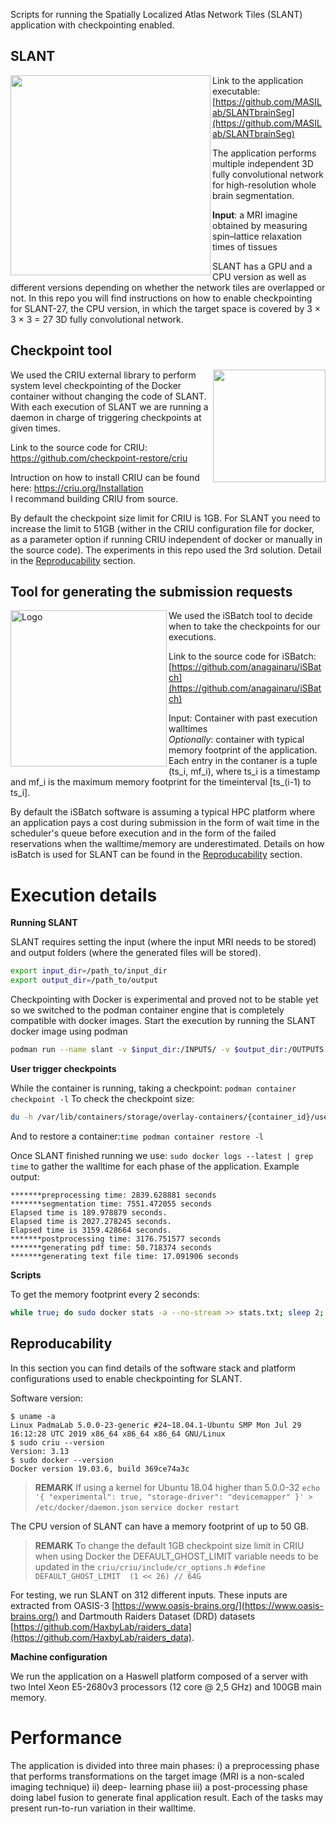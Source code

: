 Scripts for running the Spatially Localized Atlas Network Tiles (SLANT) application with checkpointing enabled.

## SLANT
<img src="https://github.com/MASILab/SLANTbrainSeg/blob/master/screenshot/test_volume_result.jpg" width="320px" align="left" />

Link to the application executable: [https://github.com/MASILab/SLANTbrainSeg](https://github.com/MASILab/SLANTbrainSeg)

The application performs multiple independent 3D fully convolutional network for high-resolution whole brain segmentation. 

**Input**: a MRI imagine obtained by measuring spin–lattice relaxation times of tissues

SLANT has a GPU and a CPU version as well as different versions depending on whether the network tiles are overlapped or not.
In this repo you will find instructions on how to enable checkpointing for SLANT-27, the CPU version, in which the target
space is covered by 3 × 3 × 3 = 27 3D fully convolutional network. 

## Checkpoint tool

<img src="https://criu.org/w/images/1/1c/CRIU.svg" width="180px" align="right"/>

We used the CRIU external library to perform system level checkpointing of the Docker container
without changing the code of SLANT. With each execution of SLANT we are running a daemon in charge of triggering
checkpoints at given times.

Link to the source code for CRIU: [https://github.com/checkpoint-restore/criu
](https://github.com/checkpoint-restore/criu)

Intruction on how to install CRIU can be found here:  [https://criu.org/Installation
](https://criu.org/Installation) <br/>
I recommand building CRIU from source.

By default the checkpoint size limit for CRIU is 1GB. For SLANT you need to increase the limit to 51GB (wither in the CRIU configuration file for docker, as a parameter option if running CRIU independent of docker or manually in the source code). The experiments in this repo used the 3rd solution. Detail in the [Reproducability](Reproducability) section.

## Tool for generating the submission requests

<img src="https://raw.githubusercontent.com/anagainaru/iSBatch/master/docs/logo.png" align="left" alt="Logo" width="250"/>

We used the iSBatch tool to decide when to take the checkpoints for our executions.

Link to the source code for iSBatch: [https://github.com/anagainaru/iSBatch](https://github.com/anagainaru/iSBatch)

Input: Container with past execution walltimes
<br/>*Optionally*: container with typical memory footprint of the application. Each entry in the contaner is a tuple (ts_i, mf_i), where ts_i is a timestamp and mf_i is the maximum memory footprint for the timeinterval [ts_(i-1) to ts_i].

By default the iSBatch software is assuming a typical HPC platform where an application pays a cost during submission in the form of wait time in the scheduler's queue before execution and in the form of the failed reservations when the walltime/memory are underestimated. Details on how isBatch is used for SLANT can be found in the [Reproducability](Reproducability) section.


# Execution details

**Running SLANT**

SLANT requires setting the input (where the input MRI needs to be stored) and output folders (where the generated files will be stored).
```bash
export input_dir=/path_to/input_dir
export output_dir=/path_to/output
```

Checkpointing with Docker is experimental and proved not to be stable yet so we switched to the podman container engine  that is completely compatible with docker images.
Start the execution by running the SLANT docker image using podman
```bash
podman run --name slant -v $input_dir:/INPUTS/ -v $output_dir:/OUTPUTS vuiiscci/slant:deep_brain_seg_v1_0_0_CPU /extra/run_deep_brain_seg.sh &
```
      
**User trigger checkpoints**

While the container is running, taking a checkpoint: `podman container checkpoint -l`
To check the checkpoint size:
```bash
du -h /var/lib/containers/storage/overlay-containers/{container_id}/userdata/checkpoint/
```

And to restore a container:`time podman container restore -l`

Once SLANT finished running we use: `sudo docker logs --latest | grep time` to gather the walltime for each phase of the application. Example output:
```
*******preprocessing time: 2839.628881 seconds
*******segmentation time: 7551.472055 seconds
Elapsed time is 189.978879 seconds.
Elapsed time is 2027.278245 seconds.
Elapsed time is 3159.428664 seconds.
*******postprocessing time: 3176.751577 seconds
*******generating pdf time: 50.718374 seconds
*******generating text file time: 17.091906 seconds
```

**Scripts**

To get the memory footprint every 2 seconds: 
```bash
while true; do sudo docker stats -a --no-stream >> stats.txt; sleep 2;  done
```


## Reproducability 

In this section you can find details of the software stack and platform configurations used to enable checkpointing for SLANT.

Software version:
```
$ uname -a
Linux PadmaLab 5.0.0-23-generic #24~18.04.1-Ubuntu SMP Mon Jul 29 16:12:28 UTC 2019 x86_64 x86_64 x86_64 GNU/Linux
$ sudo criu --version
Version: 3.13
$ sudo docker --version
Docker version 19.03.6, build 369ce74a3c
```

> **REMARK** If using a kernel for Ubuntu 18.04 higher than 5.0.0-32
> `echo '{ "experimental": true, "storage-driver": "devicemapper" }' > /etc/docker/daemon.json`
> `service docker restart`

The CPU version of SLANT can have a memory footprint of up to 50 GB.

> **REMARK** To change the default 1GB checkpoint size limit in CRIU when using Docker
> the DEFAULT_GHOST_LIMIT variable needs to be updated in the `criu/criu/include/cr_options.h`
> `#define DEFAULT_GHOST_LIMIT	(1 << 26) // 64G`

For testing, we run SLANT on 312 different inputs. These inputs are extracted from OASIS-3 [https://www.oasis-brains.org/](https://www.oasis-brains.org/)
and Dartmouth Raiders Dataset (DRD) datasets [https://github.com/HaxbyLab/raiders_data](https://github.com/HaxbyLab/raiders_data).

**Machine configuration**

We run the application on a Haswell platform composed of a server with two Intel Xeon E5-2680v3
processors (12 core @ 2,5 GHz) and 100GB main memory.



# Performance
The application is divided into three main phases: i)
a preprocessing phase that performs transformations on the
target image (MRI is a non-scaled imaging technique) ii) deep-
learning phase iii) a post-processing phase doing label fusion
to generate final application result. Each of the tasks may
present run-to-run variation in their walltime.
